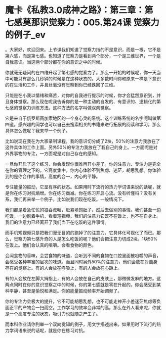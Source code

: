 # 魔卡《私教3.0成神之路》：第三章：第七感莫那识觉察力：005.第24课 觉察力的例子_ev

。大家好，欢迎回来。上节课我们知道了觉察力指的不是意识，而是一根，它不是第六感，而是第七感。也知道了觉察力是看到两个部分，一个是三维世界，一个是自我意识。当这两个部分都在你的意识之中的时候。

你就毫无疑问的在四维升起了第七感的觉察力了。那么一开始的时候呢，你一天当中可能只有那么几秒钟的时候是在这种状态的。大多数时间你和原来一样是下意识的在生活和工作，并且丝毫没有觉察到你已经跌回了三维。

只能是在小我以情绪和痛苦，对你的自我进行提示的时候，你才会猛然意识到，并且身体觉察。那么现在呢我告诉你的是一种主动的自发的、有意识的、逻辑化的第七感的觉察力训练方法。这种方法的名字叫做双向觉察。

它是来自于俄罗斯高加索地区的一个身心灵的系统。这个训练系统的名字呢叫做第四道。感兴趣的同学也可以自己去搜索相关的书籍来进行拓展的阅读和学习。那么具体怎么做呢？我来举一个例子。

比如说现在我在为大家录制课程，我的意识切分成了2块，50%的注意力我放在了这件具体的工作上面。另外50%的专注力我放在了我自己的身上。一方面呢是对外界事物的专注，一方面呢是对自己存在的感知。

一旦你开启了这个练习，你会发现你很难再开小差了。你的注意力、专注力是完全在你的管理之下的，它高度集中。你内心体验不到焦虑、迷茫，胡思乱想。你体验到的是你合作的事情，高度的合一，内心的平静。

专注能量的振动，它呈有序的状态。如果用时下流行的热力学词语来说的话呢，就是你在练习对抗熵增。你在练习商减。你在练习开启心流。没有听懂吗？没有关系，我们再来举一个例子。比如说我们现在吃饭。一般情况下。

我们都是着急忙慌的狼吞虎咽，赶紧填饱肚子，然后去做别的事情。我们甚至一边吃饭，一边刷着手机，看着短视频，我们的注意力它既不在饭上，也不在自身上。我们的注意力已经离开了我们当下在吃饭的这件事情。

而手机短视频只是把我们漫无目的的跑掉了的注意力，它具体化可视化了而已。那么，觉察力第七感升奇的人是怎么吃饭的呢？他们会把注意力切成2块。1块50%在饭上。他们会认真的咀嚼。会看食物的颜色。

会闻食物的香味，会尝食物的味道，会听到不同的食物在口腔里面被咀嚼的声音，会感受各种丰富的层次的味道。而且同时另外50%的注意力，他们会放在对自身存在的觉察上。有的人会放在呼吸上，有的人会放在心跳上。

有的人会放在左脚大拇指上，有的人会放在自己的皮肤上，那微微发麻的地方。这两点同时在你的意识觉察之中的时候，你的第七感就是零在升起的。你会感受到某种平静，甚至是愉悦和满足。你的能量振动频率开始调频了。

你的专注力会极大的提升，它不可能胡思乱想，也不可能走神开小差迷茫焦虑等负面正平的产物会一扫而空。工作学习的效率会非常的高。那么在外人看来呢，你就是一个高度专注的状态，吸引力也就随之产生了。

而本科作业请你列举一个双向觉知的例子，用文字描述出来。如果用时下流行的热力学词语来说的话呢，就是你在练习对抗。

